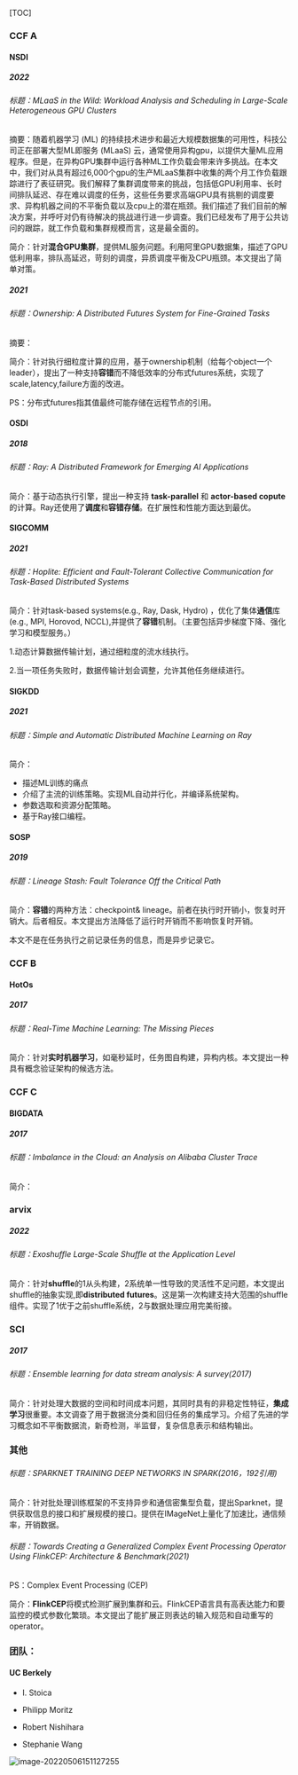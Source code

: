 [TOC]



### CCF A

#### NSDI

##### 2022

###### 标题：MLaaS in the Wild: Workload Analysis and Scheduling in Large-Scale Heterogeneous GPU Clusters

摘要：随着机器学习 (ML) 的持续技术进步和最近大规模数据集的可用性，科技公司正在部署大型ML即服务 (MLaaS) 云，通常使用异构gpu，以提供大量ML应用程序。但是，在异构GPU集群中运行各种ML工作负载会带来许多挑战。在本文中，我们对从具有超过6,000个gpu的生产MLaaS集群中收集的两个月工作负载跟踪进行了表征研究。我们解释了集群调度带来的挑战，包括低GPU利用率、长时间排队延迟、存在难以调度的任务，这些任务要求高端GPU具有挑剔的调度要求、异构机器之间的不平衡负载以及cpu上的潜在瓶颈。我们描述了我们目前的解决方案，并呼吁对仍有待解决的挑战进行进一步调查。我们已经发布了用于公共访问的跟踪，就工作负载和集群规模而言，这是最全面的。

简介：针对**混合GPU集群**，提供ML服务问题。利用阿里GPU数据集，描述了GPU低利用率，排队高延迟，苛刻的调度，异质调度平衡及CPU瓶颈。本文提出了简单对策。

##### 2021

###### 标题：Ownership: A Distributed Futures System for Fine-Grained Tasks

摘要：

简介：针对执行细粒度计算的应用，基于ownership机制（给每个object一个leader），提出了一种支持**容错**而不降低效率的分布式futures系统，实现了scale,latency,failure方面的改进。

PS：分布式futures指其值最终可能存储在远程节点的引用。

#### OSDI

##### 2018

###### 标题：Ray: A Distributed Framework for Emerging AI Applications

简介：基于动态执行引擎，提出一种支持 **task-parallel** 和 **actor-based copute** 的计算。Ray还使用了**调度**和**容错存储**。在扩展性和性能方面达到最优。

#### SIGCOMM

##### 2021

###### 标题：Hoplite: Efficient and Fault-Tolerant Collective Communication for Task-Based Distributed Systems

简介：针对task-based systems(e.g., Ray, Dask, Hydro) ，优化了集体**通信**库(e.g., MPI, Horovod, NCCL),并提供了**容错**机制。（主要包括异步梯度下降、强化学习和模型服务。）

1.动态计算数据传输计划，通过细粒度的流水线执行。

2.当一项任务失败时，数据传输计划会调整，允许其他任务继续进行。

#### SIGKDD

##### 2021

###### 标题：Simple and Automatic Distributed Machine Learning on Ray

简介：

- 描述ML训练的痛点	
- 介绍了主流的训练策略。实现ML自动并行化，并编译系统架构。
- 参数选取和资源分配策略。
- 基于Ray接口编程。

#### SOSP

##### 2019

###### 标题：Lineage Stash: Fault Tolerance Off the Critical Path

简介：**容错**的两种方法：checkpoint& lineage。前者在执行时开销小，恢复时开销大。后者相反。本文提出方法降低了运行时开销而不影响恢复时开销。

本文不是在任务执行之前记录任务的信息，而是异步记录它。

### CCF B 

#### HotOs

##### 2017

###### 标题：Real-Time Machine Learning: The Missing Pieces

简介：针对**实时机器学习**，如毫秒延时，任务图自构建，异构内核。本文提出一种具有概念验证架构的候选方法。

### CCF C

#### BIGDATA

##### 2017

###### 标题：Imbalance in the Cloud: an Analysis on Alibaba Cluster Trace

简介：

### arvix

##### 2022

###### 标题：Exoshuffle Large-Scale Shuffle at the Application Level

简介：针对**shuffle**的1从头构建，2系统单一性导致的灵活性不足问题，本文提出shuffle的抽象实现,即**distributed futures**。这是第一次构建支持大范围的shuffle组件。实现了1优于之前shuffle系统，2与数据处理应用完美衔接。



### SCI

##### 2017

###### 标题：Ensemble learning for data stream analysis: A survey(2017)

简介：针对处理大数据的空间和时间成本问题，其同时具有的非稳定性特征，**集成学习**很重要。本文调查了用于数据流分类和回归任务的集成学习。介绍了先进的学习概念如不平衡数据流，新奇检测，半监督，复杂信息表示和结构输出。

### 其他

###### 标题：SPARKNET TRAINING DEEP NETWORKS IN SPARK(2016，192引用)    

简介：针对批处理训练框架的不支持异步和通信密集型负载，提出Sparknet，提供获取信息的接口和扩展规模的接口。提供在IMageNet上量化了加速比，通信频率，开销数据。

###### 标题：Towards Creating a Generalized Complex Event Processing Operator Using FlinkCEP: Architecture & Benchmark(2021)

PS：Complex Event Processing (CEP)

简介：**FlinkCEP**将模式检测扩展到集群和云。FlinkCEP语言具有高表达能力和要监控的模式参数化繁琐。本文提出了能扩展正则表达的输入规范和自动重写的operator。





### 团队：

#### UC Berkely

- I. Stoica

  

- Philipp Moritz

  

- Robert Nishihara

  

- Stephanie Wang

![image-20220506151127255](https://raw.githubusercontent.com/tenthousands/mhlpicgo/main/img/2022/202205162219845.png/img/2022/202205162221676.png)

